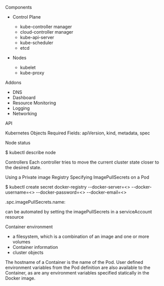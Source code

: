 
Components

- Control Plane
  - kube-controller manager
  - cloud-controller manager
  - kube-api-server
  - kube-scheduler
  - etcd

- Nodes
  - kubelet
  - kube-proxy

Addons

- DNS
- Dashboard
- Resource Monitoring
- Logging
- Networking

API

Kubernetes Objects
Required Fields: apiVersion, kind, metadata, spec


Node status

$ kubectl describe node <node-name>

Controllers
Each controller tries to move the current cluster state closer to the desired state.

Using a Private image Registry
Specifying ImagePullSecrets on a Pod

$ kubectl create secret docker-registry <name> --docker-server=<> --docker-username=<> --docker-password=<> --docker-email=<>

.spc.imagePullSecrets.name: <name>

can be automated by setting the imagePullSecrets in a serviceAccount resource

Container environment
- a filesystem, which is a combination of an image and one or more volumes
- Container information
- cluster objects

The hostname of a Container is the name of the Pod. User defined environment variables from the Pod definition are also available to the Container, as are any environment variables specified statically in the Docker image.


